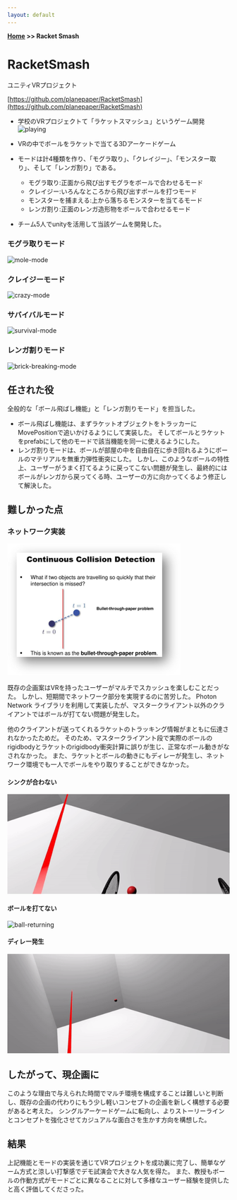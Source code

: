 ```yaml
---
layout: default
---
```


**[Home](https://planepaper.github.io/ko/) >> Racket Smash**

# RacketSmash

ユニティVRプロジェクト

[https://github.com/planepaper/RacketSmash](https://github.com/planepaper/RacketSmash)

- 学校のVRプロジェクトて「ラケットスマッシュ」というゲーム開発
![playing](../resources/racket-smash/hitting-ball。gif)

- VRの中でボールをラケットで当てる3Dアーケードゲーム
- モードは計4種類を作り、「モグラ取り」、「クレイジー」、「モンスター取り」、そして「レンガ割り」である。
  - モグラ取り:正面から飛び出すモグラをボールで合わせるモード
  - クレイジー:いろんなところから飛び出すボールを打つモード
  - モンスターを捕まえる:上から落ちるモンスターを当てるモード
  - レンガ割り:正面のレンガ造形物をボールで合わせるモード
- チーム5人でunityを活用して当該ゲームを開発した。

### モグラ取りモード

![mole-mode](../resources/racket-smash/mole-mode.gif)

### クレイジーモード

![crazy-mode](../resources/racket-smash/crazy-mode.gif)

### サバイバルモード

![survival-mode](../resources/racket-smash/survival-mode.gif)

### レンガ割りモード

![brick-breaking-mode](../resources/racket-smash/brick-breaking-mode.gif)

## 任された役

全般的な「ボール飛ばし機能」と「レンガ割りモード」を担当した。

- ボール飛ばし機能は、まずラケットオブジェクトをトラッカーにMovePositionで追いかけるようにして実装した。 そしてボールとラケットをprefabにして他のモードで該当機能を同一に使えるようにした。
- レンガ割りモードは、ボールが部屋の中を自由自在に歩き回れるようにボールのマテリアルを無重力弾性衝突にした。 しかし、このようなボールの特性上、ユーザーがうまく打てるように戻ってこない問題が発生し、最終的にはボールがレンガから戻ってくる時、ユーザーの方に向かってくるよう修正して解決した。

## 難しかった点

### ネットワーク実装

![bullet-problem](../resources/racket-smash/bullet-paper-problem.png)

既存の企画案はVRを持ったユーザーがマルチでスカッシュを楽しむことだった。
しかし、短期間でネットワーク部分を実現するのに苦労した。
Photon Network ライブラリを利用して実装したが、マスタークライアント以外のクライアントではボールが打てない問題が発生した。

他のクライアントが送ってくれるラケットのトラッキング情報がまともに伝達されなかったためだ。 そのため、マスタークライアント段で実際のボールのrigidbodyとラケットのrigidbody衝突計算に誤りが生じ、正常なボール動きがなされなかった。 また、ラケットとボールの動きにもディレーが発生し、ネットワーク環境でも一人でボールをやり取りすることができなかった。

#### シンクが合わない

![synchronizing](../resources/racket-smash/live-synchronizing.gif)

#### ボールを打てない

![ball-returning](../resources/racket-smash/ball-returning.gif)

#### ディレー発生

![playing](../resources/racket-smash/delay-happening.gif)

## したがって、現企画に

このような理由で与えられた時間でマルチ環境を構成することは難しいと判断し、既存の企画の代わりにもう少し軽いコンセプトの企画を新しく構想する必要があると考えた。 シングルアーケードゲームに転向し、よりストーリーラインとコンセプトを強化させてカジュアルな面白さを生かす方向を構想した。

## 結果

上記機能とモードの実装を通じてVRプロジェクトを成功裏に完了し、簡単なゲーム方式と涼しい打撃感でデモ試演会で大きな人気を得た。 また、教授もボールの作動方式がモードごとに異なることに対して多様なユーザー経験を提供したと高く評価してくださった。

